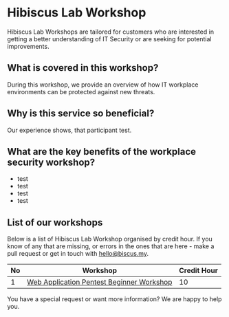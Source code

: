 # Hibiscus Lab Workshop

Hibiscus Lab Workshops are tailored for customers who are interested in getting a better understanding of IT Security or are seeking for potential improvements.

## What is covered in this workshop?
During this workshop, we provide an overview of how IT workplace environments can be protected against new threats.

## Why is this service so beneficial?
Our experience shows, that participant test.

## What are the key benefits of the workplace security workshop?
- test
- test
- test
- test

## List of our workshops
Below is a list of Hibiscus Lab Workshop organised by credit hour. If you know of any that are missing, or errors in the ones that are here - make a pull request or get in touch with hello@biscus.my.

| No | Workshop | Credit Hour |
|--|--|--|
| 1 | [Web Application Pentest Beginner Workshop](https://github.com/g3nj1z/web-pentest-beginner-workshop) | 10 |

You have a special request or want more information? We are happy to help you.
